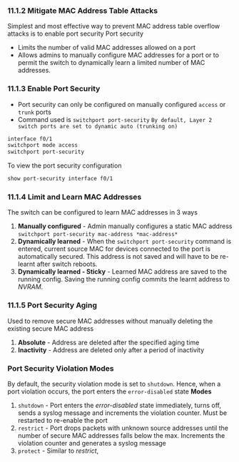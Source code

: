 ### 11.1.2 Mitigate MAC Address Table Attacks
Simplest and most effective way to prevent MAC address table overflow attacks is to enable port security
Port security
- Limits the number of valid MAC addresses allowed on a port
- Allows admins to manually configure MAC addresses for a port or to permit the switch to dynamically learn a limited number of MAC addresses.

### 11.1.3 Enable Port Security
- Port security can only be configured on manually configured `access` or `trunk` ports 
- Command used is `switchport port-security`
`By default, Layer 2 switch ports are set to dynamic auto (trunking on)`

```Bash
interface f0/1
switchport mode access
switchport port-security
```

To view the port security configuration
```Bash
show port-security interface f0/1
```
### 11.1.4 Limit and Learn MAC Addresses
The switch can be configured to learn MAC addresses in 3 ways
1. **Manually configured** - Admin manually configures a static MAC address
`switchport port-security mac-address *mac-address*`
2. **Dynamically learned** - When the `switchport port-security` command is entered, current source MAC for devices connected to the port is automatically secured. This address is not saved and will have to be re-learnt after switch reboots.
3. **Dynamically learned - Sticky** - Learned MAC address are saved to the running config. Saving the running config commits the learnt address to *NVRAM*. 

### 11.1.5 Port Security Aging
Used to remove secure MAC addresses without manually deleting the existing secure MAC address
1. **Absolute** - Address are deleted after the specified aging time
2. **Inactivity** - Address are deleted only after a period of inactivity

### Port Security Violation Modes
By default, the security violation mode is set to `shutdown`. Hence, when a port violation occurs, the port enters the `error-disabled` state
**Modes**
1. `shutdown` - Port enters the *error-disabled* state immediately, turns off, sends a syslog message and increments the violation counter. Must be restarted to re-enable the port
2. `restrict` - Port drops packets with unknown source addresses until the number of secure MAC addresses falls below the max. Increments the violation counter and generates a syslog message
3. `protect` - Similar to *restrict*, 